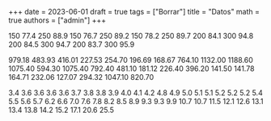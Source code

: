 +++
date      = 2023-06-01
draft     = true
tags      = ["Borrar"]
title     = "Datos"
math      = true
authors = ["admin"]
+++


150           77.4
250           88.9
150           76.7
250           89.2
150           78.2
250           89.7
200           84.1
300           94.8
200           84.5
300           94.7
200           83.7
300           95.9


979.18 483.93 416.01 227.53 254.70 196.69 168.67 764.10 1132.00 1188.60 1075.40 594.30
1075.40 792.40 481.10 181.12 226.40 396.20 141.50 141.78 164.71 232.06 127.07 294.32 
1047.10 820.70

3.4  3.6  3.6  3.6  3.6  3.7  3.8  3.8  3.9  4.0  4.1  4.2  4.8  4.9  5.0  5.1
5.1  5.2  5.2  5.2  5.4  5.5  5.6  5.7  6.2  6.6  7.0  7.6  7.8  8.2  8.5  8.9
9.3  9.3  9.9 10.7 10.7 11.5 12.1 12.6 13.1 13.4 13.8 14.2 15.2 17.1 20.6 25.5

